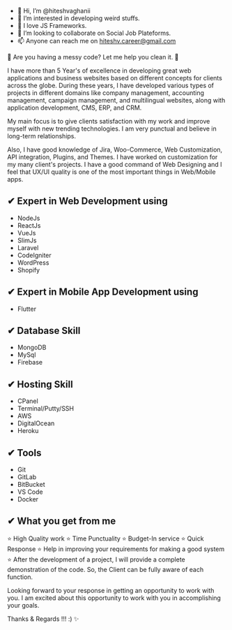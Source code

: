 - 👋 Hi, I’m @hiteshvaghanii
- 👀 I’m interested in developing weird stuffs.
- 🌱 I love JS Frameworks.
- 💞️ I’m looking to collaborate on Social Job Plateforms.
- 📫 Anyone can reach me on hiteshv.career@gmail.com

💠 Are you having a messy code? Let me help you clean it. 💠

I have more than 5 Year's of excellence in developing great web applications and business websites based on different concepts for clients across the globe. During these years, I have developed various types of projects in different domains like company management, accounting management, campaign management, and multilingual websites, along with application development, CMS, ERP, and CRM.

My main focus is to give clients satisfaction with my work and improve myself with new trending technologies. I am very punctual and believe in long-term relationships.

Also, I have good knowledge of Jira, Woo-Commerce, Web Customization, API integration, Plugins, and Themes. I have worked on customization for my many client's projects. I have a good command of Web Designing and I feel that UX/UI quality is one of the most important things in Web/Mobile apps.

✔ Expert in Web Development using
-----------------------------------------------
- NodeJs
- ReactJs
- VueJs
- SlimJs
- Laravel
- CodeIgniter
- WordPress
- Shopify

✔ Expert in Mobile App Development using
-------------------------------------------------------
- Flutter

✔ Database Skill
----------------------
- MongoDB
- MySql
- Firebase

✔ Hosting Skill
--------------------
- CPanel
- Terminal/Putty/SSH
- AWS
- DigitalOcean
- Heroku

✔ Tools
-----------
- Git
- GitLab
- BitBucket
- VS Code
- Docker

✔ What you get from me
--------------------------------
⭐ High Quality work
⭐ Time Punctuality
⭐ Budget-In service
⭐ Quick Response
⭐ Help in improving your requirements for making a good system
⭐ After the development of a project, I will provide a complete demonstration of the code. So, the Client can be fully aware of each function.
  
Looking forward to your response in getting an opportunity to work with you. I am excited about this opportunity to work with you in accomplishing your goals.

Thanks & Regards !!! :)  ✨

<!---
hiteshvaghanii/hiteshvaghanii is a ✨ special ✨ repository because its `README.md` (this file) appears on your GitHub profile.
You can click the Preview link to take a look at your changes.
--->
